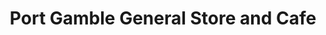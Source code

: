 ---
title: "Port Gamble General Store and Cafe"
url: /port-gamble/port-gamble-general-store-and-cafe/
shop: gift
---
